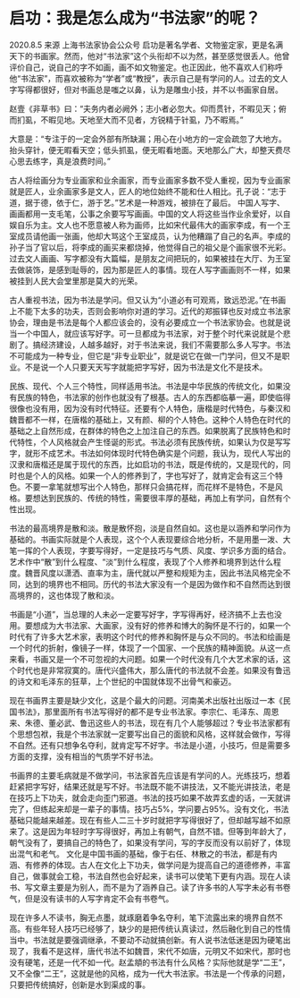# 启功：我是怎么成为“书法家”的呢？

2020.8.5 来源 上海书法家协会公众号
启功是著名学者、文物鉴定家，更是名满天下的书画家。然而，他对“书法家”这个头衔却不以为然，甚至感觉很丢人。他曾评价自己，说自己的字不如画，画不如文物鉴定。也正因此，他不喜欢人们称呼他“书法家”，而喜欢被称为“学者”或“教授”，表示自己是有学问的人。过去的文人字写得都很好，但对书画总是嗤之以鼻，认为是雕虫小技，并不以书画家自居。
     
赵壹《非草书》曰：“夫务内者必阙外；志小者必忽大。仰而贯针，不暇见天；俯而扪虱，不暇见地。天地至大而不见者，方锐精于针虱，乃不暇焉。”
     
大意是：“专注于的一定会外部有所缺漏；用心在小地方的一定会疏忽了大地方。抬头穿针，便无暇看天空；低头抓虱，便无暇看地面。天地那么广大，却整天费尽心思去练字，真是浪费时间。”
     
古人将绘画分为专业画家和业余画家，而专业画家多数不受人重视，因为专业画家就是匠人，业余画家多是文人，匠人的地位始终不能和仕人相比。孔子说：“志于道，据于德，依于仁，游于艺。”艺术是一种游戏，被排在了最后。
中国人写字、画画都用一支毛笔，公事之余要写写画画。中国的文人将这些当作业余爱好，以自娱自乐为主。文人也不愿意被人称为画师，比如宋代最伟大的画家李成，有一个王室成员请他画一张画，他却大骂这个王室成员，认为他糟蹋了自己的名声。李成的孙子当了官以后，将李成的画买来都烧掉，他觉得自己的祖父是个画家很不光彩。过去文人画画、写字都没有大篇幅，是朋友之间把玩的，如果被挂在大厅、为王室去做装饰，是感到耻辱的，因为那是匠人的事情。现在人写字画画则不一样，如果被挂到人民大会堂里那是莫大的光荣。
     
古人重视书法，因为书法是学问。但又认为“小道必有可观焉，致远恐泥。”在书画上不能下太多的功夫，否则会影响你对道的学习。近代的郑振铎也反对成立书法家协会，理由是书法是每个人都应该会的，没有必要成立一个书法家协会。也就是说当一个中国人，就应该写好字。可一旦都成为书法家，对于整个时代来说就是个悲剧了。搞经济建设，人越多越好，对于书法来说，我们不需要那么多人写字。书法不可能成为一种专业，但它是“非专业职业”，就是说它在做一门学问，但又不是职业。不是说一个人只要天天写字就能把字写好，因为书法是文化不是技术。
     
民族、现代、个人三个特性，同样适用书法。书法是中华民族的传统文化，如果没有民族的特色，书法家的创作也就没有了根基。古人的东西都临摹一遍，即使临得很像也没有用，因为没有时代特征。还要有个人特色，唐楷是时代特色，与秦汉和魏晋都不一样，在唐楷的基础上，又有颜、柳的个人特色。这种个人特色在时代的基础之上自然形成，在群体的特色之上加注自己的东西。如果脱离了民族特色和时代特性，个人风格就会产生怪诞的形式。书法必须有民族传统，如果认为仅是写写字，就形不成艺术。书法如何体现时代特色确实是个问题，我认为，现代人写出的汉隶和唐楷还是属于现代的东西，比如启功的书法，既是传统的，又是现代的，同时也是个人的风格。如果一个人的修养到了，字也写好了，就肯定会有这三个特色。不要一拿笔就想写出个人特色，那样只会搞花样，而花样不是特色，不是风格。要想达到民族的、传统的特性，需要很丰厚的基础，再加上有学问，自然有个性出现。
     
书法的最高境界是散和淡。散是散怀抱，淡是自然自如。这也是以涵养和学问作为基础的。书画实际就是个人表现，这个个人表现要综合地分析，不是用墨一泼、大笔一挥的个人表现，字要写得好，一定是技巧与气质、风度、学识多方面的结合。艺术作中“散”到什么程度、“淡”到什么程度，表现了个人修养和境界到达什么程度。魏晋风度以潇洒、直率为主，唐代就以严整和规矩为主，因此书法风格完全不同，达到的境界也不相同。历代的书法大家没有一个是因为做作和不自然而达到很高境界的，这也体现了散和淡。
     
书画是“小道”，当总理的人未必一定要写好字，字写得再好，经济搞不上去也没用。要想成为大书法家、大画家，没有好的修养和博大的胸怀是不行的，如果一个时代有了许多大艺术家，表明这个时代的修养和胸怀是与众不同的。书法和绘画是一个时代的折射，像镜子一样，体现了一个国家、一个民族的精神面貌。从这一点来看，书画又是一个不可忽视的大问题。如果一个时代没有几个大艺术家的话，这个时代也是非常寂寞的。唐代兴盛伟大，那么唐代的书法就不会差。如果没有鲁迅的诗文和毛泽东的狂草，上个世纪的中国就体现不出骨气和豪迈。
     
现在书画界主要是缺少文化，这是个最大的问题。河南美术出版社出版过一本《民国书法》，那里面所有书法写得好的都不是专业书法家。李宗仁、毛泽东、周恩来、朱德、董必武、鲁迅这些人的书法，现在有几个人能够超过？专业书法家都有个思想包袱，我是个书法家就一定要写出自己的面貌和风格，这样就会做作，写得不自然。还有只想争名夺利，就肯定写不好字。书法是小道，小技巧，但是需要多方面的支撑，没有相当的气质学不好书法。
     
书画界的主要毛病就是不做学问，书法家首先应该是有学问的人。光练技巧，想着赶紧把字写好，结果还就是写不好。书法既不能不讲技法，又不能光讲技法，老是在技巧上下功夫，就会走向歪门邪道。书法的技巧如果不故弄玄虚的话，一天就讲完了，但练起来却是一辈子的事情。技巧占5%，学问要占95%。没有文化，书法基础只能越来越差。现在有些人二三十岁时就把字写得很好了，但却越写越不如原来了。这是因为年轻时字写得很好，再加上有朝气，自然不错。但等到年龄大了，朝气没有了，要搞自己的特色了，如果没有学问，写的字反而没有以前好了，体现出混气和老气。
文化是中国书画的基础，像于右任、林散之的书法，都是有内涵、有修养的体现。古人在文化上下功夫，做学问是为提高自己的道德修养，丰富自己，做事就会工稳，书法自然也会好起来，读书可以使笔下更有内涵。现在人读书、写文章主要是为别人，而不是为了涵养自己。读了许多书的人写字未必有书卷气，但是没有读书的人写字肯定不会有书卷气。
     
现在许多人不读书，胸无点墨，就琢磨着争名夺利，笔下流露出来的境界自然不高。有些年轻人技巧已经够了，缺少的是把传统认真读过，然后融化到自己的性情当中。书法就是要强调继承，不要动不动就搞创新。有人说书法低迷是因为硬笔出现了，我看不是这样，唐代书法不如魏晋，宋代不如唐，元明又不如宋代，那时也没有硬笔，还是一代不如一代。赵孟頫的书法有什么风格？实际他就是学“二王”，又不全像“二王”，这就是他的风格，成为一代大书法家。书法是一个传承的问题，只要把传统搞好，创新是水到渠成的事。
